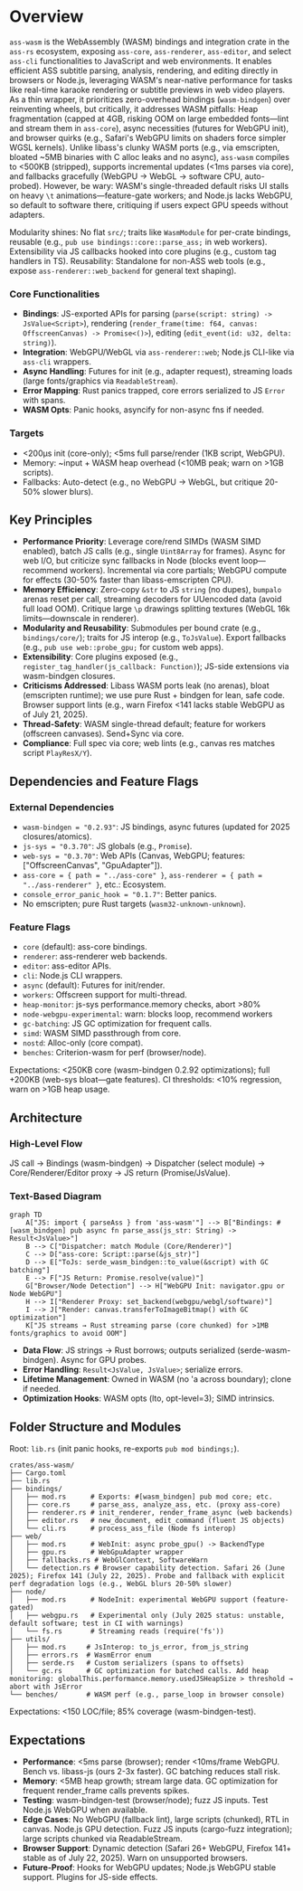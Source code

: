 # Overview

`ass-wasm` is the WebAssembly (WASM) bindings and integration crate in the `ass-rs` ecosystem, exposing `ass-core`, `ass-renderer`, `ass-editor`, and select `ass-cli` functionalities to JavaScript and web environments. It enables efficient ASS subtitle parsing, analysis, rendering, and editing directly in browsers or Node.js, leveraging WASM's near-native performance for tasks like real-time karaoke rendering or subtitle previews in web video players. As a thin wrapper, it prioritizes zero-overhead bindings (`wasm-bindgen`) over reinventing wheels, but critically, it addresses WASM pitfalls: Heap fragmentation (capped at 4GB, risking OOM on large embedded fonts—lint and stream them in `ass-core`), async necessities (futures for WebGPU init), and browser quirks (e.g., Safari's WebGPU limits on shaders force simpler WGSL kernels). Unlike libass's clunky WASM ports (e.g., via emscripten, bloated ~5MB binaries with C alloc leaks and no async), `ass-wasm` compiles to <500KB (stripped), supports incremental updates (<1ms parses via core), and fallbacks gracefully (WebGPU → WebGL → software CPU, auto-probed). However, be wary: WASM's single-threaded default risks UI stalls on heavy `\t` animations—feature-gate workers; and Node.js lacks WebGPU, so default to software there, critiquing if users expect GPU speeds without adapters.

Modularity shines: No flat `src/`; traits like `WasmModule` for per-crate bindings, reusable (e.g., `pub use bindings::core::parse_ass;` in web workers). Extensibility via JS callbacks hooked into core plugins (e.g., custom tag handlers in TS). Reusability: Standalone for non-ASS web tools (e.g., expose `ass-renderer::web_backend` for general text shaping).

### Core Functionalities

- **Bindings**: JS-exported APIs for parsing (`parse(script: string) -> JsValue<Script>`), rendering (`render_frame(time: f64, canvas: OffscreenCanvas) -> Promise<()>`), editing (`edit_event(id: u32, delta: string)`).
- **Integration**: WebGPU/WebGL via `ass-renderer::web`; Node.js CLI-like via `ass-cli` wrappers.
- **Async Handling**: Futures for init (e.g., adapter request), streaming loads (large fonts/graphics via `ReadableStream`).
- **Error Mapping**: Rust panics trapped, core errors serialized to JS `Error` with spans.
- **WASM Opts**: Panic hooks, asyncify for non-async fns if needed.

### Targets

- <200µs init (core-only); <5ms full parse/render (1KB script, WebGPU).
- Memory: ~input + WASM heap overhead (<10MB peak; warn on >1GB scripts).
- Fallbacks: Auto-detect (e.g., no WebGPU → WebGL, but critique 20-50% slower blurs).

## Key Principles

- **Performance Priority**: Leverage core/rend SIMDs (WASM SIMD enabled), batch JS calls (e.g., single `Uint8Array` for frames). Async for web I/O, but criticize sync fallbacks in Node (blocks event loop—recommend workers). Incremental via core partials; WebGPU compute for effects (30-50% faster than libass-emscripten CPU).
- **Memory Efficiency**: Zero-copy `&str` to JS `string` (no dupes), `bumpalo` arenas reset per call, streaming decoders for UUencoded data (avoid full load OOM). Critique large `\p` drawings splitting textures (WebGL 16k limits—downscale in renderer).
- **Modularity and Reusability**: Submodules per bound crate (e.g., `bindings/core/`); traits for JS interop (e.g., `ToJsValue`). Export fallbacks (e.g., `pub use web::probe_gpu;` for custom web apps).
- **Extensibility**: Core plugins exposed (e.g., `register_tag_handler(js_callback: Function)`); JS-side extensions via wasm-bindgen closures.
- **Criticisms Addressed**: Libass WASM ports leak (no arenas), bloat (emscripten runtime); we use pure Rust + bindgen for lean, safe code. Browser support lints (e.g., warn Firefox <141 lacks stable WebGPU as of July 21, 2025).
- **Thread-Safety**: WASM single-thread default; feature for workers (offscreen canvases). Send+Sync via core.
- **Compliance**: Full spec via core; web lints (e.g., canvas res matches script `PlayResX/Y`).

## Dependencies and Feature Flags

### External Dependencies

- `wasm-bindgen = "0.2.93"`: JS bindings, async futures (updated for 2025 closures/atomics).
- `js-sys = "0.3.70"`: JS globals (e.g., `Promise`).
- `web-sys = "0.3.70"`: Web APIs (Canvas, WebGPU; features: ["OffscreenCanvas", "GpuAdapter"]).
- `ass-core = { path = "../ass-core" }`, `ass-renderer = { path = "../ass-renderer" }`, etc.: Ecosystem.
- `console_error_panic_hook = "0.1.7"`: Better panics.
- No emscripten; pure Rust targets (`wasm32-unknown-unknown`).

### Feature Flags

- `core` (default): ass-core bindings.
- `renderer`: ass-renderer web backends.
- `editor`: ass-editor APIs.
- `cli`: Node.js CLI wrappers.
- `async` (default): Futures for init/render.
- `workers`: Offscreen support for multi-thread.
- `heap-monitor`: js-sys performance.memory checks, abort >80%
- `node-webgpu-experimental`: warn: blocks loop, recommend workers
- `gc-batching`: JS GC optimization for frequent calls.
- `simd`: WASM SIMD passthrough from core.
- `nostd`: Alloc-only (core compat).
- `benches`: Criterion-wasm for perf (browser/node).

Expectations: <250KB core (wasm-bindgen 0.2.92 optimizations); full +200KB (web-sys bloat—gate features). CI thresholds: <10% regression, warn on >1GB heap usage.

## Architecture

### High-Level Flow

JS call → Bindings (wasm-bindgen) → Dispatcher (select module) → Core/Renderer/Editor proxy → JS return (Promise/JsValue).

### Text-Based Diagram

```mermaid
graph TD
    A["JS: import { parseAss } from 'ass-wasm'"] --> B["Bindings: #[wasm_bindgen] pub async fn parse_ass(js_str: String) -> Result<JsValue>"]
    B --> C["Dispatcher: match Module (Core/Renderer)"]
    C --> D["ass-core: Script::parse(&js_str)"]
    D --> E["ToJs: serde_wasm_bindgen::to_value(&script) with GC batching"]
    E --> F["JS Return: Promise.resolve(value)"]
    G["Browser/Node Detection"] --> H["WebGPU Init: navigator.gpu or Node WebGPU"]
    H --> I["Renderer Proxy: set_backend(webgpu/webgl/software)"]
    I --> J["Render: canvas.transferToImageBitmap() with GC optimization"]
    K["JS streams → Rust streaming parse (core chunked) for >1MB fonts/graphics to avoid OOM"]
```

- **Data Flow**: JS strings → Rust borrows; outputs serialized (serde-wasm-bindgen). Async for GPU probes.
- **Error Handling**: `Result<JsValue, JsValue>`; serialize errors.
- **Lifetime Management**: Owned in WASM (no 'a across boundary); clone if needed.
- **Optimization Hooks**: WASM opts (lto, opt-level=3); SIMD intrinsics.

## Folder Structure and Modules

Root: `lib.rs` (init panic hooks, re-exports `pub mod bindings;`).

```plaintext
crates/ass-wasm/
├── Cargo.toml
├── lib.rs
├── bindings/
│   ├── mod.rs      # Exports: #[wasm_bindgen] pub mod core; etc.
│   ├── core.rs     # parse_ass, analyze_ass, etc. (proxy ass-core)
│   ├── renderer.rs # init_renderer, render_frame_async (web backends)
│   ├── editor.rs   # new_document, edit_command (fluent JS objects)
│   └── cli.rs      # process_ass_file (Node fs interop)
├── web/
│   ├── mod.rs      # WebInit: async probe_gpu() -> BackendType
│   ├── gpu.rs      # WebGpuAdapter wrapper
│   ├── fallbacks.rs # WebGlContext, SoftwareWarn
│   └── detection.rs # Browser capability detection. Safari 26 (June 2025); Firefox 141 (July 22, 2025). Probe and fallback with explicit perf degradation logs (e.g., WebGL blurs 20-50% slower)
├── node/
│   ├── mod.rs      # NodeInit: experimental WebGPU support (feature-gated)
│   ├── webgpu.rs   # Experimental only (July 2025 status: unstable, default software; test in CI with warnings)
│   └── fs.rs       # Streaming reads (require('fs'))
├── utils/
│   ├── mod.rs     # JsInterop: to_js_error, from_js_string
│   ├── errors.rs  # WasmError enum
│   ├── serde.rs   # Custom serializers (spans to offsets)
│   └── gc.rs      # GC optimization for batched calls. Add heap monitoring: globalThis.performance.memory.usedJSHeapSize > threshold → abort with JsError
└── benches/       # WASM perf (e.g., parse_loop in browser console)
```

Expectations: <150 LOC/file; 85% coverage (wasm-bindgen-test).

## Expectations

- **Performance**: <5ms parse (browser); render <10ms/frame WebGPU. Bench vs. libass-js (ours 2-3x faster). GC batching reduces stall risk.
- **Memory**: <5MB heap growth; stream large data. GC optimization for frequent render_frame calls prevents spikes.
- **Testing**: wasm-bindgen-test (browser/node); fuzz JS inputs. Test Node.js WebGPU when available.
- **Edge Cases**: No WebGPU (fallback lint), large scripts (chunked), RTL in canvas. Node.js GPU detection. Fuzz JS inputs (cargo-fuzz integration); large scripts chunked via ReadableStream.
- **Browser Support**: Dynamic detection (Safari 26+ WebGPU, Firefox 141+ stable as of July 22, 2025). Warn on unsupported browsers.
- **Future-Proof**: Hooks for WebGPU updates; Node.js WebGPU stable support. Plugins for JS-side effects.
